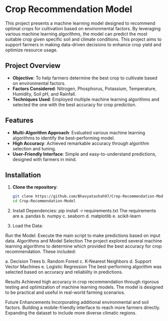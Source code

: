 # Crop Recommendation Model

This project presents a machine learning model designed to recommend optimal crops for cultivation based on environmental factors. By leveraging various machine learning algorithms, the model can predict the most suitable crop given specific soil and climate conditions. This project aims to support farmers in making data-driven decisions to enhance crop yield and optimize resource usage.

## Project Overview

- **Objective**: To help farmers determine the best crop to cultivate based on environmental factors.
- **Factors Considered**: Nitrogen, Phosphorus, Potassium, Temperature, Humidity, Soil pH, and Rainfall.
- **Techniques Used**: Employed multiple machine learning algorithms and selected the one with the best accuracy for crop prediction.

## Features

- **Multi-Algorithm Approach**: Evaluated various machine learning algorithms to identify the best-performing model.
- **High Accuracy**: Achieved remarkable accuracy through algorithm selection and tuning.
- **User-Friendly Interface**: Simple and easy-to-understand predictions, designed with farmers in mind.

## Installation

1. **Clone the repository**:
   ```bash
   git clone https://github.com/Bhavyatashah97/Crop-Recommendation-Model.git
   cd Crop-Recommendation-Model
2. Install Dependencies:
       pip install -r requirements.txt
The requirements are
a. pandas
b. numpy
c. seaborn
d. matplotlib
e. scikit-learn

3. Load the Data: 

Run the Model: Execute the main script to make predictions based on input data.
Algorithms and Model Selection
The project explored several machine learning algorithms to determine which provided the best accuracy for crop recommendation. These included:

a. Decision Trees
b. Random Forest
c. K-Nearest Neighbors
d. Support Vector Machines
e. Logistic Regression
The best-performing algorithm was selected based on accuracy and reliability in predictions.

Results
Achieved high accuracy in crop recommendation through rigorous testing and optimization of machine learning models. The model is designed to be practical and useful in real-world farming scenarios.

Future Enhancements
Incorporating additional environmental and soil factors.
Building a mobile-friendly interface to reach more farmers directly.
Expanding the dataset to include more diverse climatic regions.
